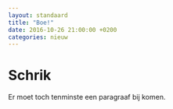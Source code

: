 ```yaml
---
layout: standaard
title: "Boe!"
date: 2016-10-26 21:00:00 +0200
categories: nieuw
---
```


# Schrik

Er moet toch tenminste een paragraaf bij komen.
